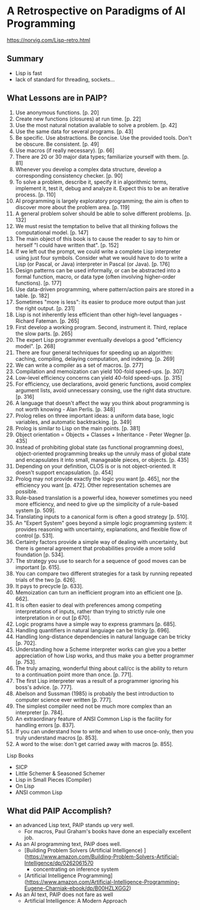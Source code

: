 # A Retrospective on Paradigms of AI Programming
https://norvig.com/Lisp-retro.html
## Summary
- Lisp is fast
- lack of standard for threading, sockets...

##  What Lessons are in PAIP? 

1. Use anonymous functions. [p. 20]
1. Create new functions (closures) at run time. [p. 22]
1. Use the most natural notation available to solve a problem. [p. 42]
1. Use the same data for several programs. [p. 43]
1. Be specific. Use abstractions. Be concise. Use the provided tools. Don't be obscure. Be consistent. [p. 49]
1. Use macros (if really necessary). [p. 66]
1. There are 20 or 30 major data types; familiarize yourself with them. [p. 81]
1. Whenever you develop a complex data structure, develop a corresponding consistency checker. [p. 90]
1. To solve a problem, describe it, specify it in algorithmic terms, implement it, test it, debug and analyze it. Expect this to be an iterative process. [p. 110]
1. AI programming is largely exploratory programming; the aim is often to discover more about the problem area. [p. 119]
1. A general problem solver should be able to solve different problems. [p. 132]
1. We must resist the temptation to belive that all thinking follows the computational model. [p. 147]
1. The main object of this book is to cause the reader to say to him or herself "I could have written that". [p. 152]
1. If we left out the prompt, we could write a complete Lisp interpreter using just four symbols. Consider what we would have to do to write a Lisp (or Pascal, or Java) interpreter in Pascal (or Java). [p. 176]
1. Design patterns can be used informally, or can be abstracted into a formal function, macro, or data type (often involving higher-order functions). [p. 177]
1. Use data-driven programming, where pattern/action pairs are stored in a table. [p. 182]
1. Sometimes "more is less": its easier to produce more output than just the right output. [p. 231]
1. Lisp is not inherently less efficient than other high-level languages - Richard Fateman. [p. 265]
1. First develop a working program. Second, instrument it. Third, replace the slow parts. [p. 265]
1. The expert Lisp programmer eventually develops a good "efficiency model". [p. 268]
1. There are four general techniques for speeding up an algorithm: caching, compiling, delaying computation, and indexing. [p. 269]
1. We can write a compiler as a set of macros. [p. 277]
1. Compilation and memoization can yield 100-fold speed-ups. [p. 307]
1. Low-level efficiency concerns can yield 40-fold speed-ups. [p. 315]
1. For efficiency, use declarations, avoid generic functions, avoid complex argument lists, avoid unnecessary consing, use the right data structure. [p. 316]
1. A language that doesn't affect the way you think about programming is not worth knowing - Alan Perlis. [p. 348]
1. Prolog relies on three important ideas: a uniform data base, logic variables, and automatic backtracking. [p. 349]
1. Prolog is similar to Lisp on the main points. [p. 381]
1. Object orientation = Objects + Classes + Inheritance - Peter Wegner [p. 435]
1. Instead of prohibiting global state (as functional programming does), object-oriented programming breaks up the unruly mass of global state and encapsulates it into small, manageable pieces, or objects. [p. 435]
1. Depending on your definition, CLOS is or is not object-oriented. It doesn't support encapsulation. [p. 454]
1. Prolog may not provide exactly the logic you want [p. 465], nor the efficiency you want [p. 472]. Other representation schemes are possible.
1. Rule-based translation is a powerful idea, however sometimes you need more efficiency, and need to give up the simplicity of a rule-based system [p. 509].
1. Translating inputs to a canonical form is often a good strategy [p. 510].
1. An "Expert System" goes beyond a simple logic programming system: it provides reasoning with uncertainty, explanations, and flexible flow of control [p. 531].
1. Certainty factors provide a simple way of dealing with uncertainty, but there is general agreement that probabilities provide a more solid foundation [p. 534].
1. The strategy you use to search for a sequence of good moves can be important [p. 615].
1. You can compare two different strategies for a task by running repeated trials of the two [p. 626].
1. It pays to precycle [p. 633].
1. Memoization can turn an inefficient program into an efficient one [p. 662].
1. It is often easier to deal with preferences among competing interpretations of inputs, rather than trying to strictly rule one interpretation in or out [p 670].
1. Logic programs have a simple way to express grammars [p. 685].
1. Handling quantifiers in natural languiage can be tricky [p. 696].
1. Handling long-distance dependencies in natural language can be tricky [p. 702].
1. Understanding how a Scheme interpreter works can give you a better appreciation of how Lisp works, and thus make you a better programmer [p. 753].
1. The truly amazing, wonderful thing about call/cc is the ability to return to a continuation point more than once. [p. 771].
1. The first Lisp interpreter was a result of a programmer ignoring his boss's advice. [p. 777].
1. Abelson and Sussman (1985) is probably the best introduction to computer science ever written [p. 777].
1. The simplest compiler need not be much more complex than an interpreter [p. 784].
1. An extraordinary feature of ANSI Common Lisp is the facility for handling errors [p. 837].
1. If you can understand how to write and when to use once-only, then you truly understand macros [p. 853].
1. A word to the wise: don't get carried away with macros [p. 855].

Lisp Books
- SICP
- Little Schemer & Seasoned Schemer
- Lisp in Small Pieces (Compiler)
- On Lisp
- ANSI common Lisp


## What did PAIP Accomplish?
- an advanced Lisp text, PAIP stands up very well. 
    - For macros, Paul Graham's books have done an especially excellent job.
- As an AI programming text, PAIP does well.
    - [Building Problem Solvers (Artificial Intelligence) ](https://www.amazon.com/Building-Problem-Solvers-Artificial-Intelligence/dp/0262061570 
        - concentrating on inference system
    - [Artificial Intelligence Programming] (https://www.amazon.com/Artificial-Intelligence-Programming-Eugene-Charniak-ebook/dp/B00HZLXGG2)
- As an AI text, PAIP does not fare as well
    - Artificial Intelligence: A Modern Approach